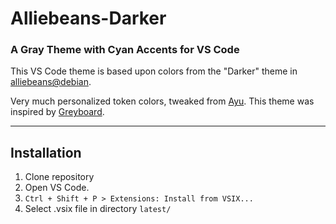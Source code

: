 # Alliebeans-Darker
### A Gray Theme with Cyan Accents for VS Code

This VS Code theme is based upon colors from the "Darker" theme in [alliebeans@debian](https://github.com/alliebeans/at-debian).

Very much personalized token colors, tweaked from [Ayu](https://vscodethemes.com/e/teabyii.ayu/ayu-dark).
This theme was inspired by [Greyboard](https://github.com/micjohansson/greyboard).

---

## Installation

1. Clone repository
2. Open VS Code.
3. `Ctrl + Shift + P > Extensions: Install from VSIX...`
4. Select .vsix file in directory `latest/`